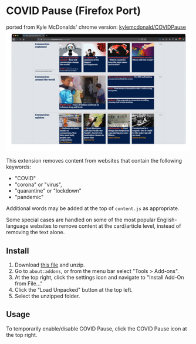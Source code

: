 # COVID Pause (Firefox Port)
ported from Kyle McDonalds' chrome version: [kylemcdonald/COVIDPause](https://github.com/kylemcdonald/COVIDPause/)
![nytimes.com](images/covidpause.gif)

This extension removes content from websites that contain the following keywords:

* "COVID"
* "corona" or "virus",
* "quarantine" or "lockdown"
* "pandemic"

Additional words may be added at the top of `content.js` as appropriate.

Some special cases are handled on some of the most popular English-language websites to remove content at the card/article level, instead of removing the text alone.

## Install

1. Download [this file](https://github.com/dpkn/COVIDPause/archive/master.zip) and unzip.
2. Go to `about:addons`, or from the menu bar select "Tools > Add-ons".
3. At the top right, click the settings icon and navigate to "Install Add-On from File..."
4. Click the "Load Unpacked" button at the top left.
5. Select the unzipped folder.

## Usage

To temporarily enable/disable COVID Pause, click the COVID Pause icon at the top right.

